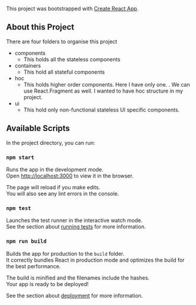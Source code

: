 This project was bootstrapped with [Create React App](https://github.com/facebook/create-react-app).

## About this Project

There are four folders to organise this project
* components
    * This holds all the stateless components
* containers
    * This hold all stateful components
* hoc
    * This holds higher order components. Here I have only one. <Aux />. We can use React.Fragment as well. I wanted to have hoc structure in my project.
* ui
    * This hold only non-functional stateless UI specific components.


## Available Scripts

In the project directory, you can run:

### `npm start`

Runs the app in the development mode.<br />
Open [http://localhost:3000](http://localhost:3000) to view it in the browser.

The page will reload if you make edits.<br />
You will also see any lint errors in the console.

### `npm test`

Launches the test runner in the interactive watch mode.<br />
See the section about [running tests](https://facebook.github.io/create-react-app/docs/running-tests) for more information.

### `npm run build`

Builds the app for production to the `build` folder.<br />
It correctly bundles React in production mode and optimizes the build for the best performance.

The build is minified and the filenames include the hashes.<br />
Your app is ready to be deployed!

See the section about [deployment](https://facebook.github.io/create-react-app/docs/deployment) for more information.
